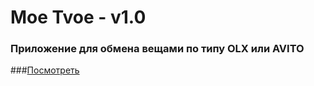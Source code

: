 # Мое Tvoe - v1.0
### Приложение для обмена вещами по типу OLX или AVITO
###[Посмотреть](https://moetvoe.herokuapp.com/)
